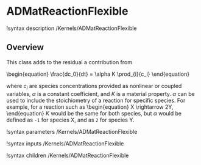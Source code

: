 # ADMatReactionFlexible

!syntax description /Kernels/ADMatReactionFlexible

## Overview

This class adds to the residual a contribution from

\begin{equation}
\frac{dc_0}{dt} = \alpha K \prod_{i}{c_i}
\end{equation}

where $c_i$ are species concentrations provided as nonlinear or coupled variables, $\alpha$ is a constant coefficient, and $K$ is a material property. $\alpha$ can be used to include the stoichiometry of a reaction for specific species. For example, for a reaction such as
\begin{equation}
X \rightarrow 2Y,
\end{equation}
$K$ would be the same for both species, but $\alpha$ would be defined as `-1` for species X, and as `2` for species Y.

!syntax parameters /Kernels/ADMatReactionFlexible

!syntax inputs /Kernels/ADMatReactionFlexible

!syntax children /Kernels/ADMatReactionFlexible

